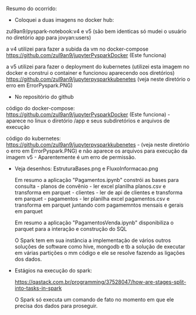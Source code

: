 Resumo do ocorrido:

- Coloquei a duas imagens no docker hub:

zul9an9/pyspark-notebook:v4 e v5 (são bem identicas só mudei o usuário no diretório app para jovyan:users)

a v4 utilizei para fazer a subida da vm no docker-compose
     https://github.com/zul9an9/jupyterPysparkDocker (Este funciona)

a v5 utilizei para fazer o deployment do kubernetes (utilizei esta imagem no docker e construi o container e funcionou 
     aparecendo oos diretórios)
     https://github.com/zul9an9/jupyterpysparkkubenetes (veja neste diretório o erro em ErrorPyspark.PNG)

- No repositório do github

código do docker-compose: https://github.com/zul9an9/jupyterPysparkDocker (Este funciona)
    - aparece no linux o diretório /app e seus subdiretórios e arquivos de execução

código do kubernetes:     https://github.com/zul9an9/jupyterpysparkkubenetes
    - (veja neste diretório o erro em ErrorPyspark.PNG) e não aparece os arquivos para execução da imagem v5
    - Aparentemente é um erro de permissão.

- Veja desenhos: EstruturaBases.png e FluxoInformacao.png
  
  Em resumo a aplicação "Pagamentos.ipynb" constrói as bases para consulta 
      - planos de convênio - ler excel planilha planos.csv e transforma em parquet
      - clientes - ler de api de clientes e transforma em parquet
      - pagamentos - ler planilha excel pagamentos.csv e transforma em parquet juntando com pagamemntos mensais e gerais em parquet

  Em resumo a aplicação "PagamentosVenda.ipynb" disponibiliza o parquet para a interação e construção do SQL

  O Spark tem em sua instância a implementação de vários outros soluções de software como hive, mongodb e tb a solução de executar em várias partições o mm código e ele se resolve fazendo as ligações dos dados.

- Estágios na execução do spark:

  https://qastack.com.br/programming/37528047/how-are-stages-split-into-tasks-in-spark

  O Spark só executa um comando de fato no momento em que ele precisa dos dados para proseguir.


  











